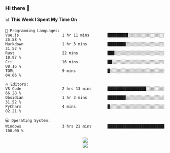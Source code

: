### Hi there 👋

<!--
**jmyx0225/jmyx0225** is a ✨ _special_ ✨ repository because its `README.md` (this file) appears on your GitHub profile.

Here are some ideas to get you started:

- 🔭 I’m currently working on ...
- 🌱 I’m currently learning ...
- 👯 I’m looking to collaborate on ...
- 🤔 I’m looking for help with ...
- 💬 Ask me about ...
- 📫 How to reach me: ...
- 😄 Pronouns: ...
- ⚡ Fun fact: ...
-->

<!--START_SECTION:waka-->
📊 **This Week I Spent My Time On** 

```text
💬 Programming Languages: 
Vue.js                   1 hr 11 mins        █████████░░░░░░░░░░░░░░░░   35.58 % 
Markdown                 1 hr 3 mins         ████████░░░░░░░░░░░░░░░░░   31.52 % 
Rust                     22 mins             ███░░░░░░░░░░░░░░░░░░░░░░   10.97 % 
C++                      16 mins             ██░░░░░░░░░░░░░░░░░░░░░░░   08.16 % 
TOML                     9 mins              █░░░░░░░░░░░░░░░░░░░░░░░░   04.66 % 

🔥 Editors: 
VS Code                  2 hrs 13 mins       █████████████████░░░░░░░░   66.28 % 
Obsidian                 1 hr 3 mins         ████████░░░░░░░░░░░░░░░░░   31.52 % 
PyCharm                  4 mins              █░░░░░░░░░░░░░░░░░░░░░░░░   02.21 % 

💻 Operating System: 
Windows                  3 hrs 21 mins       █████████████████████████   100.00 % 
```


<!--END_SECTION:waka-->

<div align="center"><img src="https://metrics.lecoq.io/jmyx0225?template=classic&isocalendar=1&languages=1&lines=1&base=header%2C%20activity%2C%20community%2C%20repositories%2C%20metadata&base.indepth=false&base.hireable=false&base.skip=false&isocalendar=false&isocalendar.duration=full-year&languages=false&languages.ignored=html%2Ccss&languages.limit=8&languages.threshold=0%25&languages.other=false&languages.colors=github&languages.aliases=JavaScript&languages.sections=most-used&languages.indepth=false&languages.analysis.timeout=15&languages.analysis.timeout.repositories=7.5&languages.categories=markup%2C%20programming&languages.recent.categories=markup%2C%20programming&languages.recent.load=300&languages.recent.days=14&lines=false&lines.sections=base&lines.repositories.limit=4&lines.history.limit=1&config.timezone=Asia%2FShanghai">
</div>
<div align="center"><img src="https://github-readme-stats.vercel.app/api?username=JMYX0225">
</div>
